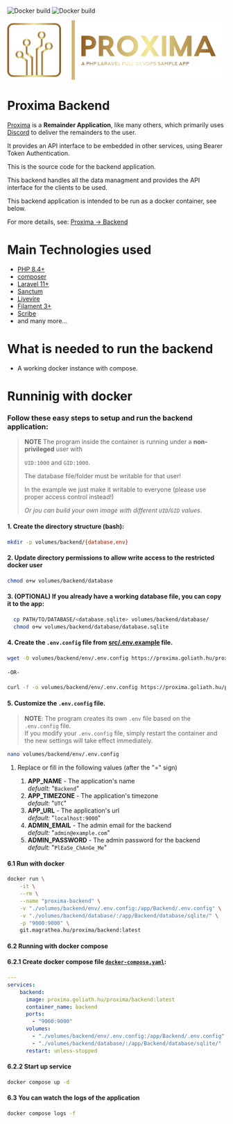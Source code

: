 ![Docker build](https://proxima.goliath.hu/proxima/backend/actions/workflows/latest.yaml/badge.svg)
![Docker build](https://proxima.goliath.hu/proxima/backend/actions/workflows/testing.yaml/badge.svg?branch=dev)

![Proxima Discord bot](res/logo.svg)

# Proxima Backend

[Proxima](https://proxima.goliath.hu) is a **Remainder Application**, like many others, which primarily uses [Discord](https://discord.com/) to deliver the remainders to the user.

It provides an API interface to be embedded in other services, using Bearer Token Authentication.

This is the source code for the backend application.

This backend handles all the data managment and provides the API interface for the clients to be used.

This backend application is intended to be run as a docker container, see below.

For more details, see: [Proxima -> Backend](https://proxima.goliath.hu#backend)

# Main Technologies used
- [PHP 8.4+](https://www.php.net/)
- [composer](https://getcomposer.org/)
- [Laravel 11+ ](https://laravel.com/)
- [Sanctum](https://laravel.com/docs/11.x/sanctum)
- [Livevire](https://laravel-livewire.com/)
- [Filament 3+](https://filamentphp.com/)
- [Scribe](https://scribe.knuckles.wtf/laravel)
- and many more...

# What is needed to run the backend

- A working docker instance with compose.

# Runninig with docker

### Follow these easy steps to setup and run the backend application:

> **NOTE** The program inside the container is running under a **non-privileged** user with
>
> `UID:1000` and `GID:1000`.
>
> The database file/folder must be writable for that user!
>
> In the example we just make it writable to everyone (please use proper access control instead!)
>
> *Or jou can build your own image with different `UID`/`GID` values.*

#### 1. Create the directory structure (bash):

```bash
mkdir -p volumes/backend/{database,env}
```

#### 2. Update directory permissions to allow write access to the restricted docker user

```bash
chmod o+w volumes/backend/database
```

#### 3. (OPTIONAL) If you already have a working database file, you can copy it to the app:

```bash
  cp PATH/TO/DATABASE/<database.sqlite> volumes/backend/database/
  chmod o+w volumes/backend/database/database.sqlite
```

#### 4. Create the `.env.config` file from [src/.env.example](src/.env.example) file.

```bash
wget -O volumes/backend/env/.env.config https://proxima.goliath.hu/proxima/backend/raw/branch/main/src/.env.example

-OR-

curl -f -o volumes/backend/env/.env.config https://proxima.goliath.hu/proxima/backend/raw/branch/main/src/.env.example

```
#### 5. Customize the `.env.config` file.

> **NOTE**: The program creates its own `.env` file based on the `.env.config` file.<br>
> If you modify your `.env.config` file, simply restart the container and the new settings will take effect immediately.

```bash
nano volumes/backend/env/.env.config
```
1. Replace or fill in the following values (after the "=" sign)

    1. **APP_NAME** - The application's name <br>
        *defualt:* "`Backend`"
    1. **APP_TIMEZONE** - The application's timezone<br>
      *default:* "`UTC`"
    1. **APP_URL** - The application's url<br>
      *default:* "`localhost:9000`"
    1. **ADMIN_EMAIL** - The admin email for the backend<br>
      *default:* "`admin@example.com`"
    1. **ADMIN_PASSWORD** - The admin password for the backend<br>
      *default:* "`PlEaSe_ChAnGe_Me`"

#### 6.1 Run with docker

```bash
docker run \
    -it \
    --rm \
    --name "proxima-backend" \
    -v "./volumes/backend/env/.env.config:/app/Backend/.env.config" \
    -v "./volumes/backend/database/:/app/Backend/database/sqlite/" \
    -p "9000:9000" \
    git.magrathea.hu/proxima/backend:latest
```

#### 6.2 Running with docker compose

#### 6.2.1 Create docker compose file [`docker-compose.yaml`](res/docker-compose.yaml):

```yaml
---
services:
    backend:
      image: proxima.goliath.hu/proxima/backend:latest
      container_name: backend
      ports:
        - "9000:9000"
      volumes:
        - "./volumes/backend/env/.env.config:/app/Backend/.env.config"
        - "./volumes/backend/database/:/app/Backend/database/sqlite/"
      restart: unless-stopped
```

#### 6.2.2 Start up service

```bash
docker compose up -d
```

#### 6.3 You can watch the logs of the application

```bash
docker compose logs -f
```


